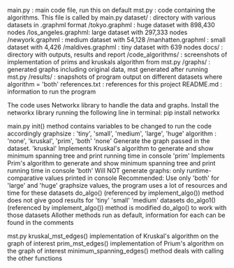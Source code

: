 <!-- -------------- -->
main.py                     : main code file, run this on default
mst.py                      : code containing the algorithms. This file is called by main.py
dataset/                    : directory with various datasets in .graphml format
        /tokyo.graphml      : huge dataset with 898,430 nodes
        /los_angeles.graphml: large dataset with 297,333 nodes
        /newyork.graphml    : medium dataset with 54,128
        /manhatten.graphml  : small dataset with 4,426
        /maldives.graphml   : tiny dataset with 639 nodes
docs/                       : directory with outputs, results and report
        /code_algorithms/   : screenshots of implementation of prims and kruskals algorithm from mst.py
        /graphs/            : generated graphs including original data, mst generated after running mst.py
        /results/           : snapshots of program output on different datasets where algorithm = 'both'
references.txt              : references for this project
README.md                   : information to run the program

<!-- -------------- -->
The code uses Networkx library to handle the data and graphs. Install the networkx library running the following line in terminal:
pip install networkx 
<!-- -------------- -->

main.py
    init() method contains variables to be changed to run the code accordingly
        graphsize : 'tiny', 'small', 'medium', 'large', 'huge' 
        algorithm : 'none', 'kruskal', 'prim', 'both'
            'none' Generate the graph passed in the dataset.
            'kruskal' Implements Kruskal's algorithm to generate and show minimum spanning tree and print running time in console
            'prim' Implements Prim's algorithm to generate and show minimum spanning tree and print running time in console
            'both' Will NOT generate graphs:  only runtime-comparative values printed in console
            Recommended: Use only 'both' for 'large' and 'huge' graphsize values, the program uses a lot of resources and time for these datasets
    do_algo() (referenced by implement_algo()) method does not give good results for 'tiny' 'small' 'medium' datasets
    do_algo1() (referenced by implement_algo()) method is modified do_algo() to work with those datasets
    Allother methods run as default, information for each can be found in the comments

mst.py
    kruskal_mst_edges() implementation of Kruskal's algorithm on the graph of interest
    prim_mst_edges() implementation of Prium's algorithm on the graph of interest
    minimum_spanning_edges() method deals with calling the other functions
<!-- -------------- -->